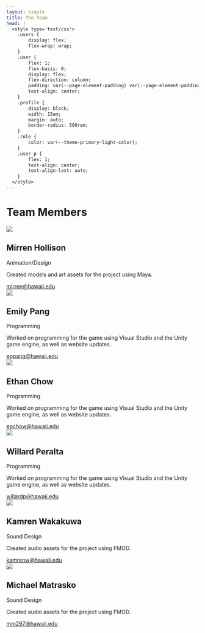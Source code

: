 ```yaml
---
layout: simple
title: The Team
head: |
  <style type='text/css'>
  	.users {
  		display: flex;
  		flex-wrap: wrap;
  	}
  	.user {
  		flex: 1;
  		flex-basis: 0;
  		display: flex;
  		flex-direction: column;
  		padding: var(--page-element-padding) var(--page-element-padding) 0;
  		text-align: center;
  	}
  	.profile {
  		display: block;
  		width: 15em;
  		margin: auto;
  		border-radius: 500rem;
  	}
  	.role {
  		color: var(--theme-primary-light-color);
  	}
  	.user p {
  		flex: 1;
  		text-align: center;
  		text-align-last: auto;
  	}
  </style>
---
```

# Team Members
<div class='users'>
	<div class='user'>
		<img class='profile' src='{{site.baseurl}}/assets/team/mirrenhollison.jpg'>
		<h2>Mirren Hollison</h2>
		<div class='role'>Animation/Design</div>
		<p>Created models and art assets for the project using Maya.</p>
		<div><a href='mailto:mirren@hawaii.edu'>mirren@hawaii.edu</a></div>
	</div>
	<div class='user'>
		<img class='profile' src='{{site.baseurl}}/assets/team/emilypang.jpg'>
		<h2>Emily Pang</h2>
		<div class='role'>Programming</div>
		<p>Worked on programming for the game using Visual Studio and the Unity game engine, as well as website updates.</p>
		<div><a href='mailto:eppang@hawaii.edu'>eppang@hawaii.edu</a></div>
	</div>
	<div class='user'>
		<img class='profile' src='{{site.baseurl}}/assets/team/ethanchow.jpg'>
		<h2>Ethan Chow</h2>
		<div class='role'>Programming</div>
		<p>Worked on programming for the game using Visual Studio and the Unity game engine, as well as website updates.</p>
		<div><a href='mailto:epchow@hawaii.edu'>epchow@hawaii.edu</a></div>
	</div>
	<div class='user'>
		<img class='profile' src='{{site.baseurl}}/assets/team/willardperalta.jpg'>
		<h2>Willard Peralta</h2>
		<div class='role'>Programming</div>
		<p>Worked on programming for the game using Visual Studio and the Unity game engine, as well as website updates.</p>
		<div><a href='mailto:willardp@hawaii.edu'>willardp@hawaii.edu</a></div>
	</div>
	<div class='user'>
<!--		<img class='profile' src='{{site.baseurl}}/assets/team/kamrenwakakuwa.jpg'>-->
		<img class='profile' src='{{site.baseurl}}/assets/team/missing.svg'>
		<h2>Kamren Wakakuwa</h2>
		<div class='role'>Sound Design</div>
		<p>Created audio assets for the project using FMOD.</p>
		<div><a href='mailto:kamrenw@hawaii.edu'>kamrenw@hawaii.edu</a></div>
	</div>
	<div class='user'>
<!--		<img class='profile' src='{{site.baseurl}}/assets/team/michaelmatrasko.jpg'>-->
		<img class='profile' src='{{site.baseurl}}/assets/team/missing.svg'>
		<h2>Michael Matrasko</h2>
		<div class='role'>Sound Design</div>
		<p>Created audio assets for the project using FMOD.</p>
		<div><a href='mailto:mm297@hawaii.edu'>mm297@hawaii.edu</a></div>
	</div>
</div>
